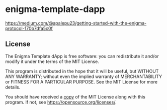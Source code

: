 # enigma-template-dapp

https://medium.com/@apalepu23/getting-started-with-the-enigma-protocol-170b7dfa5c0f

## License

The Enigma Template dApp is free software: you can redistribute it and/or modify it under the terms of the MIT License.

This program is distributed in the hope that it will be useful, but WITHOUT ANY WARRANTY; without even the implied warranty of MERCHANTABILITY or FITNESS FOR A PARTICULAR PURPOSE.  See the MIT License for more details.

You should have received a [copy](LICENSE) of the MIT License along with this program.  If not, see <https://opensource.org/licenses/>.
